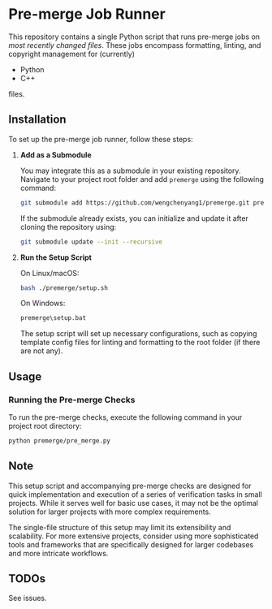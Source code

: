 # Pre-merge Job Runner

This repository contains a single Python script that runs pre-merge jobs on _most recently changed files_. These jobs encompass formatting, linting, and copyright management for (currently)

* Python
* C++

files.

## Installation

To set up the pre-merge job runner, follow these steps:

1. **Add as a Submodule**

    You may integrate this as a submodule in your existing repository. Navigate to your project root folder and add `premerge` using the following command:

    ```sh
    git submodule add https://github.com/wengchenyang1/premerge.git premerge
    ```

    If the submodule already exists, you can initialize and update it after cloning the repository using:

    ```sh
    git submodule update --init --recursive
    ```

2. **Run the Setup Script**

    On Linux/macOS:

    ```sh
    bash ./premerge/setup.sh
    ```

    On Windows:

    ```bat
    premerge\setup.bat
    ```

    The setup script will set up necessary configurations, such as copying template config files for linting and formatting to the root folder (if there are not any).

## Usage

### Running the Pre-merge Checks

To run the pre-merge checks, execute the following command in your project root directory:

```sh
python premerge/pre_merge.py
```

## Note

This setup script and accompanying pre-merge checks are designed for quick implementation and execution of a series of verification tasks in small projects. While it serves well for basic use cases, it may not be the optimal solution for larger projects with more complex requirements.

The single-file structure of this setup may limit its extensibility and scalability. For more extensive projects, consider using more sophisticated tools and frameworks that are specifically designed for larger codebases and more intricate workflows.

## TODOs

See issues.
